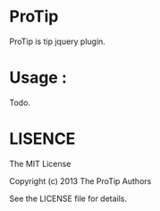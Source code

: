 # ProTip

ProTip is tip jquery plugin.

# Usage : 

Todo.


# LISENCE

The MIT License

Copyright (c) 2013 The ProTip Authors

See the LICENSE file for details.

